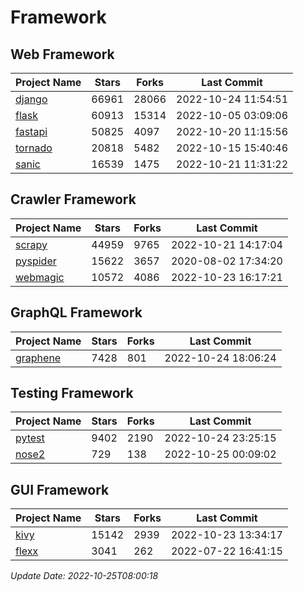 # Framework

## Web Framework
| Project Name | Stars | Forks | Last Commit |
| ------------ | ----- | ----- | ----------- |
| [django](https://github.com/django/django) | 66961 | 28066 | 2022-10-24 11:54:51 |
| [flask](https://github.com/pallets/flask) | 60913 | 15314 | 2022-10-05 03:09:06 |
| [fastapi](https://github.com/tiangolo/fastapi) | 50825 | 4097 | 2022-10-20 11:15:56 |
| [tornado](https://github.com/tornadoweb/tornado) | 20818 | 5482 | 2022-10-15 15:40:46 |
| [sanic](https://github.com/sanic-org/sanic) | 16539 | 1475 | 2022-10-21 11:31:22 |

## Crawler Framework
| Project Name | Stars | Forks | Last Commit |
| ------------ | ----- | ----- | ----------- |
| [scrapy](https://github.com/scrapy/scrapy) | 44959 | 9765 | 2022-10-21 14:17:04 |
| [pyspider](https://github.com/binux/pyspider) | 15622 | 3657 | 2020-08-02 17:34:20 |
| [webmagic](https://github.com/code4craft/webmagic) | 10572 | 4086 | 2022-10-23 16:17:21 |

## GraphQL Framework
| Project Name | Stars | Forks | Last Commit |
| ------------ | ----- | ----- | ----------- |
| [graphene](https://github.com/graphql-python/graphene) | 7428 | 801 | 2022-10-24 18:06:24 |

## Testing Framework
| Project Name | Stars | Forks | Last Commit |
| ------------ | ----- | ----- | ----------- |
| [pytest](https://github.com/pytest-dev/pytest) | 9402 | 2190 | 2022-10-24 23:25:15 |
| [nose2](https://github.com/nose-devs/nose2) | 729 | 138 | 2022-10-25 00:09:02 |

## GUI Framework
| Project Name | Stars | Forks | Last Commit |
| ------------ | ----- | ----- | ----------- |
| [kivy](https://github.com/kivy/kivy) | 15142 | 2939 | 2022-10-23 13:34:17 |
| [flexx](https://github.com/flexxui/flexx) | 3041 | 262 | 2022-07-22 16:41:15 |

*Update Date: 2022-10-25T08:00:18*